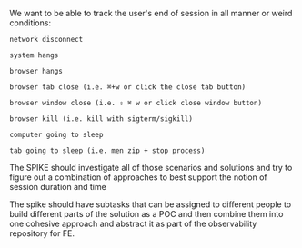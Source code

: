 We want to be able to track the user's end of session in all manner or weird conditions:

    network disconnect

    system hangs

    browser hangs

    browser tab close (i.e. ⌘+w or click the close tab button)

    browser window close (i.e. ⇧ ⌘ w or click close window button)

    browser kill (i.e. kill with sigterm/sigkill)

    computer going to sleep

    tab going to sleep (i.e. men zip + stop process)

The SPIKE should investigate all of those scenarios and solutions and try to figure out a combination of approaches to best support the notion of session duration and time

The spike should have subtasks that can be assigned to different people to build different parts of the solution as a POC and then combine them into one cohesive approach and abstract it as part of the observability repository for FE.


<!-- TODO, read and research
https://volument.com/blog/sendbeacon-is-broken
 -->